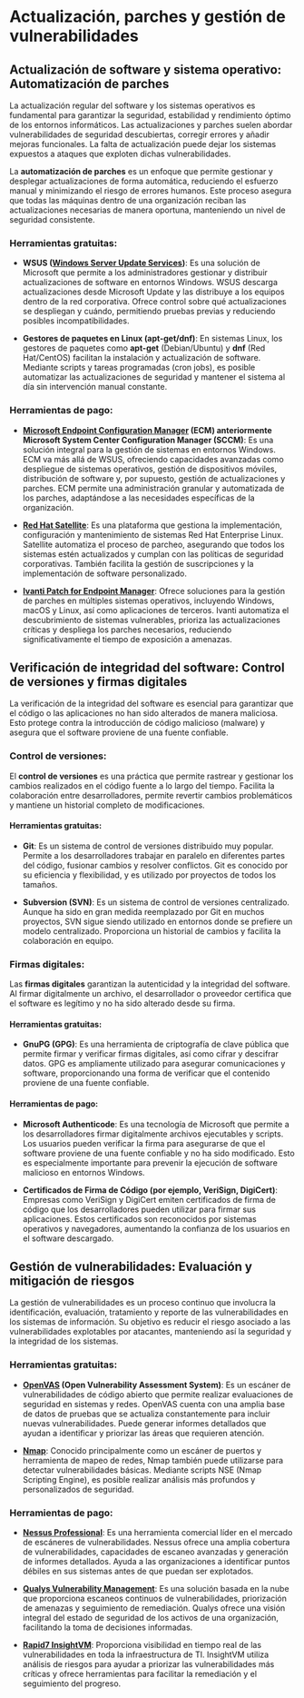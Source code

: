 # Actualización, parches y gestión de vulnerabilidades

## Actualización de software y sistema operativo: Automatización de parches

La actualización regular del software y los sistemas operativos es fundamental para garantizar la seguridad, estabilidad y rendimiento óptimo de los entornos informáticos. Las actualizaciones y parches suelen abordar vulnerabilidades de seguridad descubiertas, corregir errores y añadir mejoras funcionales. La falta de actualización puede dejar los sistemas expuestos a ataques que exploten dichas vulnerabilidades.

La **automatización de parches** es un enfoque que permite gestionar y desplegar actualizaciones de forma automática, reduciendo el esfuerzo manual y minimizando el riesgo de errores humanos. Este proceso asegura que todas las máquinas dentro de una organización reciban las actualizaciones necesarias de manera oportuna, manteniendo un nivel de seguridad consistente.

### Herramientas gratuitas:

- **WSUS ([Windows Server Update Services](https://learn.microsoft.com/es-es/windows-server/administration/windows-server-update-services/get-started/windows-server-update-services-wsus))**: Es una solución de Microsoft que permite a los administradores gestionar y distribuir actualizaciones de software en entornos Windows. WSUS descarga actualizaciones desde Microsoft Update y las distribuye a los equipos dentro de la red corporativa. Ofrece control sobre qué actualizaciones se despliegan y cuándo, permitiendo pruebas previas y reduciendo posibles incompatibilidades.

- **Gestores de paquetes en Linux (apt-get/dnf)**: En sistemas Linux, los gestores de paquetes como **apt-get** (Debian/Ubuntu) y **dnf** (Red Hat/CentOS) facilitan la instalación y actualización de software. Mediante scripts y tareas programadas (cron jobs), es posible automatizar las actualizaciones de seguridad y mantener el sistema al día sin intervención manual constante.

### **Herramientas de pago**:

- **[Microsoft Endpoint Configuration Manager](https://www.microsoft.com/es-es/evalcenter/evaluate-microsoft-endpoint-configuration-manager) (ECM) anteriormente Microsoft System Center Configuration Manager (SCCM)**: Es una solución integral para la gestión de sistemas en entornos Windows. ECM va más allá de WSUS, ofreciendo capacidades avanzadas como despliegue de sistemas operativos, gestión de dispositivos móviles, distribución de software y, por supuesto, gestión de actualizaciones y parches. ECM permite una administración granular y automatizada de los parches, adaptándose a las necesidades específicas de la organización.

- **[Red Hat Satellite](https://www.redhat.com/en/technologies/management/satellite)**: Es una plataforma que gestiona la implementación, configuración y mantenimiento de sistemas Red Hat Enterprise Linux. Satellite automatiza el proceso de parcheo, asegurando que todos los sistemas estén actualizados y cumplan con las políticas de seguridad corporativas. También facilita la gestión de suscripciones y la implementación de software personalizado.

- **[Ivanti Patch for Endpoint Manager](https://www.ivanti.com/es/products/patch-for-endpoint-manager)**: Ofrece soluciones para la gestión de parches en múltiples sistemas operativos, incluyendo Windows, macOS y Linux, así como aplicaciones de terceros. Ivanti automatiza el descubrimiento de sistemas vulnerables, prioriza las actualizaciones críticas y despliega los parches necesarios, reduciendo significativamente el tiempo de exposición a amenazas.

## **Verificación de integridad del software**: Control de versiones y firmas digitales

La verificación de la integridad del software es esencial para garantizar que el código o las aplicaciones no han sido alterados de manera maliciosa. Esto protege contra la introducción de código malicioso (malware) y asegura que el software proviene de una fuente confiable.

### **Control de versiones**:

El **control de versiones** es una práctica que permite rastrear y gestionar los cambios realizados en el código fuente a lo largo del tiempo. Facilita la colaboración entre desarrolladores, permite revertir cambios problemáticos y mantiene un historial completo de modificaciones.

#### **Herramientas gratuitas**:

- **Git**: Es un sistema de control de versiones distribuido muy popular. Permite a los desarrolladores trabajar en paralelo en diferentes partes del código, fusionar cambios y resolver conflictos. Git es conocido por su eficiencia y flexibilidad, y es utilizado por proyectos de todos los tamaños.

- **Subversion (SVN)**: Es un sistema de control de versiones centralizado. Aunque ha sido en gran medida reemplazado por Git en muchos proyectos, SVN sigue siendo utilizado en entornos donde se prefiere un modelo centralizado. Proporciona un historial de cambios y facilita la colaboración en equipo.

### **Firmas digitales**:

Las **firmas digitales** garantizan la autenticidad y la integridad del software. Al firmar digitalmente un archivo, el desarrollador o proveedor certifica que el software es legítimo y no ha sido alterado desde su firma.

#### **Herramientas gratuitas**:

- **GnuPG (GPG)**: Es una herramienta de criptografía de clave pública que permite firmar y verificar firmas digitales, así como cifrar y descifrar datos. GPG es ampliamente utilizado para asegurar comunicaciones y software, proporcionando una forma de verificar que el contenido proviene de una fuente confiable.

#### **Herramientas de pago**:

- **Microsoft Authenticode**: Es una tecnología de Microsoft que permite a los desarrolladores firmar digitalmente archivos ejecutables y scripts. Los usuarios pueden verificar la firma para asegurarse de que el software proviene de una fuente confiable y no ha sido modificado. Esto es especialmente importante para prevenir la ejecución de software malicioso en entornos Windows.

- **Certificados de Firma de Código (por ejemplo, VeriSign, DigiCert)**: Empresas como VeriSign y DigiCert emiten certificados de firma de código que los desarrolladores pueden utilizar para firmar sus aplicaciones. Estos certificados son reconocidos por sistemas operativos y navegadores, aumentando la confianza de los usuarios en el software descargado.

## **Gestión de vulnerabilidades**: Evaluación y mitigación de riesgos

La gestión de vulnerabilidades es un proceso continuo que involucra la identificación, evaluación, tratamiento y reporte de las vulnerabilidades en los sistemas de información. Su objetivo es reducir el riesgo asociado a las vulnerabilidades explotables por atacantes, manteniendo así la seguridad y la integridad de los sistemas.

### **Herramientas gratuitas**:

- **[OpenVAS](https://www.openvas.org/) (Open Vulnerability Assessment System)**: Es un escáner de vulnerabilidades de código abierto que permite realizar evaluaciones de seguridad en sistemas y redes. OpenVAS cuenta con una amplia base de datos de pruebas que se actualiza constantemente para incluir nuevas vulnerabilidades. Puede generar informes detallados que ayudan a identificar y priorizar las áreas que requieren atención.

- **[Nmap](https://nmap.org/)**: Conocido principalmente como un escáner de puertos y herramienta de mapeo de redes, Nmap también puede utilizarse para detectar vulnerabilidades básicas. Mediante scripts NSE (Nmap Scripting Engine), es posible realizar análisis más profundos y personalizados de seguridad.

### **Herramientas de pago**:

- **[Nessus Professional](https://www.tenable.com/products/nessus)**: Es una herramienta comercial líder en el mercado de escáneres de vulnerabilidades. Nessus ofrece una amplia cobertura de vulnerabilidades, capacidades de escaneo avanzadas y generación de informes detallados. Ayuda a las organizaciones a identificar puntos débiles en sus sistemas antes de que puedan ser explotados.

- **[Qualys Vulnerability Management](https://www.qualys.com/apps/vulnerability-management-detection-response/)**: Es una solución basada en la nube que proporciona escaneos continuos de vulnerabilidades, priorización de amenazas y seguimiento de remediación. Qualys ofrece una visión integral del estado de seguridad de los activos de una organización, facilitando la toma de decisiones informadas.

- **[Rapid7 InsightVM](https://www.rapid7.com/products/insightvm/)**: Proporciona visibilidad en tiempo real de las vulnerabilidades en toda la infraestructura de TI. InsightVM utiliza análisis de riesgos para ayudar a priorizar las vulnerabilidades más críticas y ofrece herramientas para facilitar la remediación y el seguimiento del progreso.

